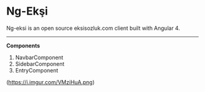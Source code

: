 # Ng-Ekşi

Ng-eksi is an open source eksisozluk.com client built with Angular 4. 

----------
**Components**
 1. NavbarComponent
 3. SidebarComponent
 4. EntryComponent

 
(https://i.imgur.com/VMziHuA.png)
 

